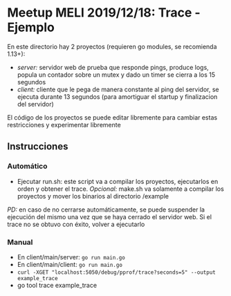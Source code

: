# Meetup MELI 2019/12/18: Trace - Ejemplo

En este directorio hay 2 proyectos (requieren go modules, se recomienda 1.13+):

- *server:* servidor web de prueba que responde pings, produce logs, popula un contador sobre un mutex y dado un timer se cierra a los 15 segundos
- *client:* cliente que le pega de manera constante al ping del servidor, se ejecuta durante 13 segundos (para amortiguar el startup y finalizacion del servidor)

El código de los proyectos se puede editar libremente para cambiar estas restricciones y experimentar libremente

## Instrucciones

### Automático

- Ejecutar run.sh: este script va a compilar los proyectos, ejecutarlos en orden y obtener el trace. *Opcional:* make.sh va solamente a compilar los proyectos y mover los binarios al directorio /example

*PD:* en caso de no cerrarse automáticamente, se puede suspender la ejecución del mismo una vez que se haya cerrado el servidor web. Si el trace no se obtuvo con éxito, volver a ejecutarlo

### Manual

- En client/main/server: `go run main.go`
- En client/main/client: `go run main.go`
- `curl -XGET "localhost:5050/debug/pprof/trace?seconds=5" --output example_trace`
- go tool trace example_trace
